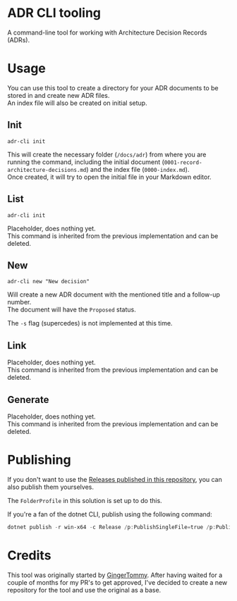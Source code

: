 # ADR CLI tooling

A command-line tool for working with Architecture Decision Records (ADRs).

# Usage

You can use this tool to create a directory for your ADR documents to be stored in and create new ADR files.  
An index file will also be created on initial setup.

## Init
`adr-cli init` 

This will create the necessary folder (`/docs/adr`) from where you are running the command, including the initial document (`0001-record-architecture-decisions.md`) and the index file (`0000-index.md`).  
Once created, it will try to open the initial file in your Markdown editor.

## List
`adr-cli init` 

Placeholder, does nothing yet.  
This command is inherited from the previous implementation and can be deleted.

## New
`adr-cli new "New decision"` 

Will create a new ADR document with the mentioned title and a follow-up number.  
The document will have the `Proposed` status.

The `-s` flag (supercedes) is not implemented at this time.

## Link

Placeholder, does nothing yet.  
This command is inherited from the previous implementation and can be deleted.

## Generate

Placeholder, does nothing yet.  
This command is inherited from the previous implementation and can be deleted.


# Publishing

If you don't want to use the [Releases published in this repository](https://github.com/Jandev/adr-cli/releases), you can also publish them yourselves.

The `FolderProfile` in this solution is set up to do this.

If you're a fan of the dotnet CLI, publish using the following command:

```powershell
dotnet publish -r win-x64 -c Release /p:PublishSingleFile=true /p:PublishTrimmed=true
```

# Credits

This tool was originally started by [GingerTommy](https://github.com/GingerTommy/adr-cli). After having waited for a couple of months for my PR's to get approved, I've decided to create a new repository for the tool and use the original as a base.
